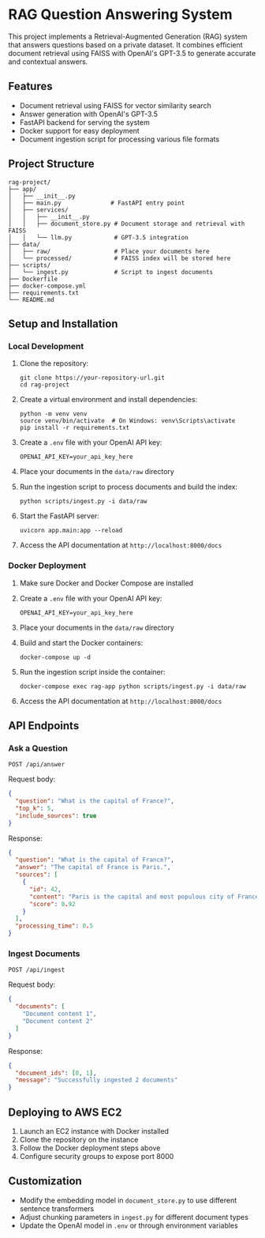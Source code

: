 # RAG Question Answering System

This project implements a Retrieval-Augmented Generation (RAG) system that answers questions based on a private dataset. It combines efficient document retrieval using FAISS with OpenAI's GPT-3.5 to generate accurate and contextual answers.

## Features

- Document retrieval using FAISS for vector similarity search
- Answer generation with OpenAI's GPT-3.5
- FastAPI backend for serving the system
- Docker support for easy deployment
- Document ingestion script for processing various file formats

## Project Structure

```
rag-project/
├── app/
│   ├── __init__.py
│   ├── main.py              # FastAPI entry point
│   ├── services/
│   │   ├── __init__.py
│   │   ├── document_store.py # Document storage and retrieval with FAISS
│   │   └── llm.py            # GPT-3.5 integration
├── data/
│   ├── raw/                  # Place your documents here
│   └── processed/            # FAISS index will be stored here
├── scripts/
│   └── ingest.py             # Script to ingest documents
├── Dockerfile
├── docker-compose.yml
├── requirements.txt
└── README.md
```

## Setup and Installation

### Local Development

1. Clone the repository:
   ```
   git clone https://your-repository-url.git
   cd rag-project
   ```

2. Create a virtual environment and install dependencies:
   ```
   python -m venv venv
   source venv/bin/activate  # On Windows: venv\Scripts\activate
   pip install -r requirements.txt
   ```

3. Create a `.env` file with your OpenAI API key:
   ```
   OPENAI_API_KEY=your_api_key_here
   ```

4. Place your documents in the `data/raw` directory

5. Run the ingestion script to process documents and build the index:
   ```
   python scripts/ingest.py -i data/raw
   ```

6. Start the FastAPI server:
   ```
   uvicorn app.main:app --reload
   ```

7. Access the API documentation at `http://localhost:8000/docs`

### Docker Deployment

1. Make sure Docker and Docker Compose are installed

2. Create a `.env` file with your OpenAI API key:
   ```
   OPENAI_API_KEY=your_api_key_here
   ```

3. Place your documents in the `data/raw` directory

4. Build and start the Docker containers:
   ```
   docker-compose up -d
   ```

5. Run the ingestion script inside the container:
   ```
   docker-compose exec rag-app python scripts/ingest.py -i data/raw
   ```

6. Access the API documentation at `http://localhost:8000/docs`

## API Endpoints

### Ask a Question

```
POST /api/answer
```

Request body:
```json
{
  "question": "What is the capital of France?",
  "top_k": 5,
  "include_sources": true
}
```

Response:
```json
{
  "question": "What is the capital of France?",
  "answer": "The capital of France is Paris.",
  "sources": [
    {
      "id": 42,
      "content": "Paris is the capital and most populous city of France...",
      "score": 0.92
    }
  ],
  "processing_time": 0.5
}
```

### Ingest Documents

```
POST /api/ingest
```

Request body:
```json
{
  "documents": [
    "Document content 1",
    "Document content 2"
  ]
}
```

Response:
```json
{
  "document_ids": [0, 1],
  "message": "Successfully ingested 2 documents"
}
```

## Deploying to AWS EC2

1. Launch an EC2 instance with Docker installed
2. Clone the repository on the instance
3. Follow the Docker deployment steps above
4. Configure security groups to expose port 8000

## Customization

- Modify the embedding model in `document_store.py` to use different sentence transformers
- Adjust chunking parameters in `ingest.py` for different document types
- Update the OpenAI model in `.env` or through environment variables
